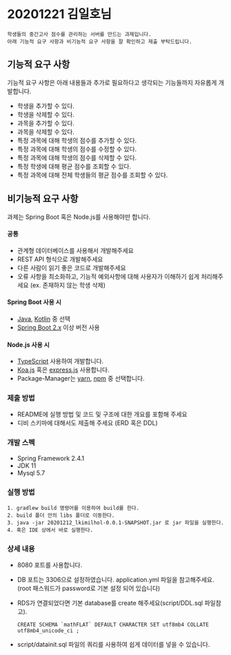 # 20201221 김일호님

```
학생들의 중간고사 점수를 관리하는 서버를 만드는 과제입니다.
아래 기능적 요구 사항과 비기능적 요구 사항을 잘 확인하고 제출 부탁드립니다.
```

## 기능적 요구 사항

기능적 요구 사항은 아래 내용들과 추가로 필요하다고 생각되는 기능들까지 자유롭게 개발합니다.

* 학생을 추가할 수 있다.
* 학생을 삭제할 수 있다.
* 과목을 추가할 수 있다.
* 과목을 삭제할 수 있다.
* 특정 과목에 대해 학생의 점수를 추가할 수 있다.
* 특정 과목에 대해 학생의 점수를 수정할 수 있다.
* 특정 과목에 대해 학생의 점수를 삭제할 수 있다.
* 특정 학생에 대해 평균 점수를 조회할 수 있다.
* 특정 과목에 대해 전체 학생들의 평균 점수를 조회할 수 있다.

## 비기능적 요구 사항

과제는 Spring Boot 혹은 Node.js를 사용해야만 합니다.

#### 공통

* 관계형 데이터베이스를 사용해서 개발해주세요
* REST API 형식으로 개발해주세요
* 다른 사람이 읽기 좋은 코드로 개발해주세요
* 오류 사항을 최소화하고, 기능적 예외사항에 대해 사용자가 이해하기 쉽게 처리해주세요 (ex. 존재하지 않는 학생 삭제)

#### Spring Boot 사용 시

* [Java](https://www.java.com/), [Kotlin](https://kotlinlang.org/) 중 선택
* [Spring Boot 2.x](https://spring.io/projects/spring-boot) 이상 버전 사용

#### Node.js 사용 시

* [TypeScript](https://www.typescriptlang.org/) 사용하여 개발합니다.
* [Koa.js](https://koajs.com/) 혹은 [express.js](https://expressjs.com/) 사용합니다.
* Package-Manager는 [yarn](https://classic.yarnpkg.com/en/), [npm](https://www.npmjs.com/) 중 선택합니다.

### 제출 방법

* README에 실행 방법 및 코드 및 구조에 대한 개요를 포함해 주세요
* 디비 스키마에 대해서도 제출해 주세요 (ERD 혹은 DDL)

### 개발 스펙
* Spring Framework 2.4.1
* JDK 11
* Mysql 5.7


### 실행 방법
```
1. gradlew build 명령어를 이용하여 build를 한다.
2. build 폴더 안의 libs 폴더로 이동한다.
3. java -jar 20201212_lkimilhol-0.0.1-SNAPSHOT.jar 로 jar 파일을 실행한다.
4. 혹은 IDE 상에서 바로 실행한다.
```

### 상세 내용
* 8080 포트를 사용합니다.
* DB 포트는 3306으로 설정하였습니다. application.yml 파일을 참고해주세요.
  (root 패스워드가 password로 기본 설정 되어 있습니다)
  
* RDS가 연결되었다면 기본 database를 create 해주세요(script/DDL.sql 파일참고).
    ```
    CREATE SCHEMA `mathFLAT` DEFAULT CHARACTER SET utf8mb4 COLLATE utf8mb4_unicode_ci ;
    ```
  
* script/datainit.sql 파일의 쿼리를 사용하여 쉽게 데이터를 넣을 수 있습니다.


